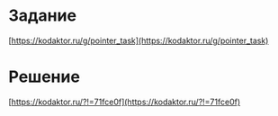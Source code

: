 # Задание

[https://kodaktor.ru/g/pointer_task](https://kodaktor.ru/g/pointer_task)

# Решение

[https://kodaktor.ru/?!=71fce0f](https://kodaktor.ru/?!=71fce0f)

